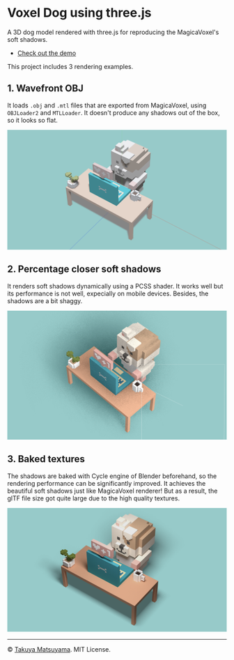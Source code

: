 # Voxel Dog using three.js

A 3D dog model rendered with three.js for reproducing the MagicaVoxel's soft shadows.

- [Check out the demo](https://voxel-dog.netlify.app/)

This project includes 3 rendering examples.

## 1. Wavefront OBJ

It loads `.obj` and `.mtl` files that are exported from MagicaVoxel, using `OBJLoader2` and `MTLLoader`.
It doesn't produce any shadows out of the box, so it looks so flat.

![Wavefront](./images/wavefront-obj.png)

## 2. Percentage closer soft shadows

It renders soft shadows dynamically using a PCSS shader.
It works well but its performance is not well, expecially on mobile devices.
Besides, the shadows are a bit shaggy.

![PCSS](./images/pcss.png)

## 3. Baked textures

The shadows are baked with Cycle engine of Blender beforehand, so the rendering performance can be significantly improved.
It achieves the beautiful soft shadows just like MagicaVoxel renderer!
But as a result, the glTF file size got quite large due to the high quality textures.

![Baked textures](./images/baked-textures.png)

---

© [Takuya Matsuyama](https://www.craftz.dog/). MIT License.
